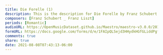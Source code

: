 ```yaml
---
title: Die Forelle (1)
description: This is the description for Die Forelle by Franz Schubert _ Franz Liszt
composers: [Franz Schubert _ Franz Liszt]
periods: [Romantic]
audioURL: https://OpenMusicDataset.github.io/Maestro/maestro-v3.0.0/2011/MIDI-Unprocessed_03_R2_2011_MID--AUDIO_R2-D1_08_Track08_wav.midi
formURL: https://docs.google.com/forms/d/e/1FAIpQLSejd3HHydkHGfGLiddPgfY62XOQSCjAi6oDvixRF1Le2lXN1g/viewform
comments: true
share: true
date: 2021-08-08T07:43:13-06:00
---
```

